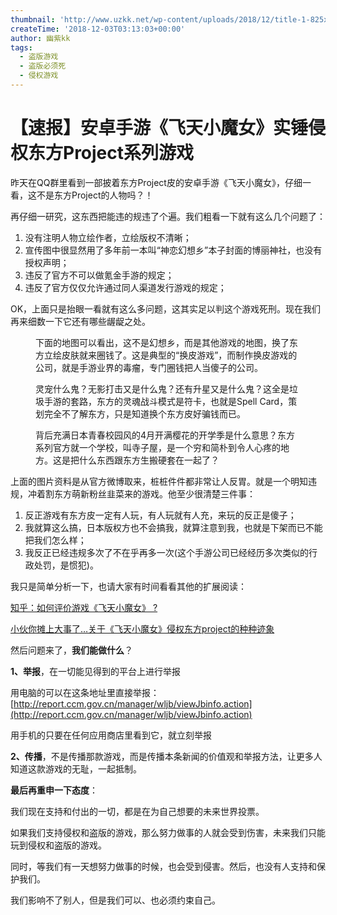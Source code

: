```yaml
---
thumbnail: 'http://www.uzkk.net/wp-content/uploads/2018/12/title-1-825x510.jpg'
createTime: '2018-12-03T03:13:03+00:00'
author: 幽紫kk
tags:
  - 盗版游戏
  - 盗版必须死
  - 侵权游戏
---
```


# 【速报】安卓手游《飞天小魔女》实锤侵权东方Project系列游戏

昨天在QQ群里看到一部披着东方Project皮的安卓手游《飞天小魔女》，仔细一看，这不是东方Project的人物吗？！

再仔细一研究，这东西把能违的规违了个遍。我们粗看一下就有这么几个问题了：

1. 没有注明人物立绘作者，立绘版权不清晰；
2. 宣传图中很显然用了多年前一本叫“神恋幻想乡”本子封面的博丽神社，也没有授权声明；
3. 违反了官方不可以做氪金手游的规定；
4. 违反了官方仅仅允许通过同人渠道发行游戏的规定；

OK，上面只是抬眼一看就有这么多问题，这其实足以判这个游戏死刑。现在我们再来细数一下它还有哪些龌龊之处。

<figure>
  <img src="http://www.uzkk.net/wp-content/uploads/2018/12/01.jpg" alt=""/>
  <figcaption>下面的地图可以看出，这不是幻想乡，而是其他游戏的地图，换了东方立绘皮肤就来圈钱了。这是典型的“换皮游戏”，而制作换皮游戏的公司，就是手游业界的毒瘤，专门圈钱把人当傻子的公司。</figcaption>
</figure>

<figure>
  <img src="http://www.uzkk.net/wp-content/uploads/2018/12/02.jpg" alt=""/>
  <figcaption>灵宠什么鬼？无影打击又是什么鬼？还有升星又是什么鬼？这全是垃圾手游的套路，东方的灵魂战斗模式是符卡，也就是Spell Card，策划完全不了解东方，只是知道换个东方皮好骗钱而已。</figcaption>
</figure>

<figure>
  <img src="http://www.uzkk.net/wp-content/uploads/2018/12/03.jpg" alt=""/>
  <figcaption>背后充满日本青春校园风的4月开满樱花的开学季是什么意思？东方系列官方就一个学校，叫寺子屋，是一个穷和简朴到令人心疼的地方。这是把什么东西跟东方生搬硬套在一起了？</figcaption>
</figure>

上面的图片资料是从官方微博取来，桩桩件件都非常让人反胃。就是一个明知违规，冲着割东方萌新粉丝韭菜来的游戏。他至少很清楚三件事：

1. 反正游戏有东方皮一定有人玩，有人玩就有人充，来玩的反正是傻子；
2. 我就算这么搞，日本版权方也不会搞我，就算注意到我，也就是下架而已不能把我们怎么样；
3. 我反正已经违规多次了不在乎再多一次(这个手游公司已经经历多次类似的行政处罚，是惯犯)。

我只是简单分析一下，也请大家有时间看看其他的扩展阅读：

[知乎：如何评价游戏《飞天小魔女》 ?](https://www.zhihu.com/question/304305811)

[小伙你摊上大事了…关于《飞天小魔女》侵权东方project的种种迹象](https://www.bilibili.com/read/cv1645362)

然后问题来了，**我们能做什么**？

**1、举报**，在一切能见得到的平台上进行举报

用电脑的可以在这条地址里直接举报：[http://report.ccm.gov.cn/manager/wljb/viewJbinfo.action](http://report.ccm.gov.cn/manager/wljb/viewJbinfo.action)

用手机的只要在任何应用商店里看到它，就立刻举报

**2、传播**，不是传播那款游戏，而是传播本条新闻的价值观和举报方法，让更多人知道这款游戏的无耻，一起抵制。

**最后再重申一下态度**：

我们现在支持和付出的一切，都是在为自己想要的未来世界投票。

如果我们支持侵权和盗版的游戏，那么努力做事的人就会受到伤害，未来我们只能玩到侵权和盗版的游戏。

同时，等我们有一天想努力做事的时候，也会受到侵害。然后，也没有人支持和保护我们。

我们影响不了别人，但是我们可以、也必须约束自己。
